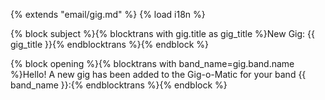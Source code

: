 {% extends "email/gig.md" %}
{% load i18n %}

{% block subject %}{% blocktrans with gig.title as gig_title %}New Gig: {{ gig_title }}{% endblocktrans %}{% endblock %}

{% block opening %}{% blocktrans with band_name=gig.band.name %}Hello! A new gig has been added to the Gig-o-Matic for your band {{ band_name }}:{% endblocktrans %}{% endblock %}
